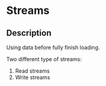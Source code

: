 # Streams
## Description
Using data before fully finish loading.

Two different type of streams:
1. Read streams
1. Write streams